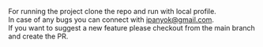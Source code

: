 For running the project clone the repo and run with local profile. <br />
In case of any bugs you can connect with ipanyok@gmail.com.<br />
If you want to suggest a new feature please checkout from the main branch and create the PR.<br />
